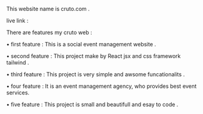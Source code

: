 This website name is cruto.com .

live link : 


There are features my cruto web : 

• first feature : This is a social event management website . 

• second feature : This project make by React jsx and css framework tailwind .

• third feature : This project is very simple and awsome funcationalits .

• four feature  : It is an event management agency, who provides best event services. 

• five feature : This project is small and beautifull and esay to code . 